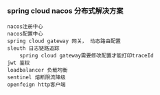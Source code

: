 ### spring cloud nacos 分布式解决方案

    nacos注册中心
    nacos配置中心
    spring cloud gateway 网关， 动态路由配置
    sleuth 日志链路追踪
        spring cloud gateway需要修改配置才能打印traceId
    jwt 鉴权
    loadbalancer 负载均衡
    sentinel 熔断限流降级
    openfeign http客户端